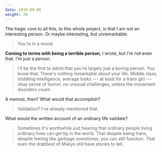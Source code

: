 ```yaml
---
date: 2019-09-08
weight: 20
---
```


The tragic core to all this, to this whole project, is that I am not an interesting person. Or maybe interesting, but unremarkable.

> You're in a mood.

**Coming to terms with being a terrible person**, I wrote, but I'm not even that. I'm just a person.

> I'll be the first to admit that you're largely just a boring person. You know that. There's nothing remarkable about your life. Middle class, middling intelligence, average looks --- at least for a trans girl --- okay sense of humor, no unusual challenges, unless the movement disorders count.

A memoir, then? What would that accomplish?

> Validation? I've already mentioned that.

What would the written account of an ordinary life validate?

> Sometimes it's worthwhile just hearing that ordinary people living ordinary lives can get by in the world. That despite being trans, despite feeling like garbage sometimes, you can still function. That even the drabbest of Makyo still have stories to tell.


